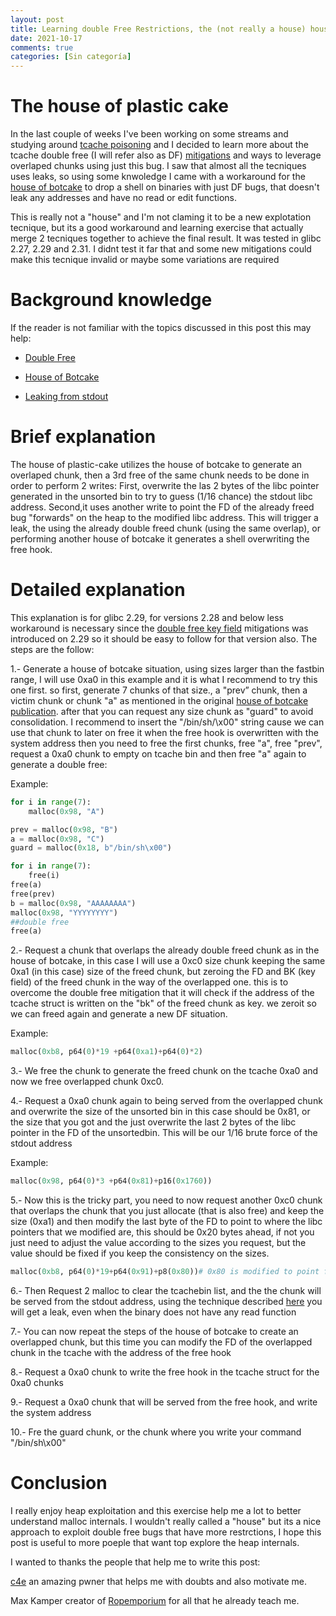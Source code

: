 ```yaml
---
layout: post
title: Learning double Free Restrictions, the (not really a house) house of plastic-cake
date: 2021-10-17
comments: true
categories: [Sin categoría]
---
```

# The house of plastic cake
 
In the last couple of weeks I've been working on some streams and studying around [tcache poisoning](https://github.com/shellphish/how2heap/blob/master/glibc_2.31/tcache_poisoning.c) and I decided to learn more about the tcache double free (I will refer also as DF) [mitigations](https://blog.infosectcbr.com.au/2019/09/linux-heap-glibc-tcache-double-free.html) and ways to leverage overlaped chunks using just this bug. I saw that almost all the tecniques uses leaks, so using some knwoledge I came with a workaround for the [house of botcake](https://github.com/shellphish/how2heap/blob/master/glibc_2.31/house_of_botcake.c) to drop a shell on binaries with just DF bugs, that doesn't leak any addresses and have no read or edit functions.
 
This is really not a "house" and I'm not claming it to be a new explotation tecnique, but its a good workaround and learning exercise that actually merge 2 tecniques together to achieve the final result. It was tested in glibc 2.27, 2.29 and 2.31. I didnt test it far that and some new mitigations could make this tecnique invalid or maybe some variations are required

# Background knowledge

If the reader is not familiar with the topics discussed in this post this may help:

- [Double Free](https://heap-exploitation.dhavalkapil.com/attacks/double_free)

- [House of Botcake](https://github.com/shellphish/how2heap/blob/master/glibc_2.31/house_of_botcake.c)

- [Leaking from stdout](https://vigneshsrao.github.io/posts/babytcache/)
 
# Brief explanation
 
The house of plastic-cake utilizes the house of botcake to generate an overlaped chunk, then a 3rd free of the same chunk  needs to be done in order to perform 2 writes: First, overwrite the las 2 bytes of the libc pointer generated in the unsorted bin to try to guess (1/16 chance) the stdout libc address. Second,it uses another write to point the FD of the already freed bug "forwards" on the heap to the modified libc address. This will trigger a leak, the using the already double freed chunk (using the same overlap), or performing another house of botcake it generates a shell overwriting the free hook.
 
# Detailed explanation
 
 
This explanation is for glibc 2.29, for versions 2.28 and below less workaround is necessary since the [double free key field](https://blog.infosectcbr.com.au/2019/09/linux-heap-glibc-tcache-double-free.html) mitigations was introduced on 2.29 so it should be easy to follow for that version also. The steps are the follow:
 
1.- Generate a house of botcake situation, using sizes larger than the fastbin range, I will use  0xa0 in this example and it is what I recommend to try this one first. so first,  generate 7 chunks of that size., a "prev” chunk, then a victim chunk or chunk "a" as mentioned in the original [house of botcake publication](https://github.com/shellphish/how2heap/blob/master/glibc_2.31/house_of_botcake.c). after that you can request any size  chunk as "guard" to avoid consolidation. I recommend to insert the "/bin/sh/\x00" string cause we can use that chunk to later on free it when the free hook is overwritten with the system address then you need to free the first chunks, free "a", free "prev", request a 0xa0 chunk to empty on tcache bin and then free "a" again to generate a double free:

Example:
```python
for i in range(7):
    malloc(0x98, "A")

prev = malloc(0x98, "B")
a = malloc(0x98, "C")
guard = malloc(0x18, b"/bin/sh\x00")

for i in range(7):
    free(i)
free(a)
free(prev)
b = malloc(0x98, "AAAAAAAA") 
malloc(0x98, "YYYYYYYY")
##double free
free(a)
```
 
2.- Request a chunk that overlaps the already double freed chunk as in the house of botcake, in this case I will  use a 0xc0 size chunk keeping the same 0xa1 (in this case) size of the freed chunk, but zeroing the FD and BK (key field) of the freed chunk in the way of the overlapped one. this is to overcome the double free mitigation that it will check if the address of the tcache struct is written on the "bk" of the freed chunk as key. we zeroit so we can freed again and generate a new DF situation.

Example:
```python
malloc(0xb8, p64(0)*19 +p64(0xa1)+p64(0)*2)
```

3.- We free the chunk to generate the freed chunk on the tcache 0xa0 and now we free overlapped chunk 0xc0.
 

4.- Request a 0xa0 chunk again to being served from the overlapped chunk and overwrite the size of the unsorted bin in this case should be 0x81, or the size that you got and the just overwrite the last 2 bytes of the libc pointer in the FD of the unsortedbin. This will be our 1/16 brute force of the stdout address

Example:
```python
malloc(0x98, p64(0)*3 +p64(0x81)+p16(0x1760))
```

5.- Now this is the tricky part, you need to now request another 0xc0 chunk that overlaps the chunk that you just allocate (that is also free) and keep the size (0xa1) and then modify the last byte of the FD to point to where the libc pointers that we modified are, this should be 0x20 bytes ahead, if not you just need to adjust the value according to the sizes you request, but the value should be fixed if you keep the consistency on the sizes. 

```python
malloc(0xb8, p64(0)*19+p64(0x91)+p8(0x80))# 0x80 is modified to point forwards in the heap where the overwritten libc point is
```
 
6.- Then Request 2 malloc to clear the tcachebin list, and the the chunk will be served from the stdout address, using the technique described [here](https://vigneshsrao.github.io/posts/babytcache/) you will get a leak, even when the binary does not have any read function
 
7.- You can now repeat the steps of the house of botcake to create an overlapped chunk, but this time you can modify the FD of the overlapped chunk in the tcache with the address of the free hook
 
8.- Request a 0xa0 chunk to write the free hook in the tcache struct for the 0xa0 chunks
 
9.- Request a 0xa0 chunk that will be served from the free hook, and write the system address
 
10.- Fre the guard chunk, or the chunk where you write your command "/bin/sh\x00"
 
# Conclusion

I really enjoy heap exploitation and this exercise help me a lot to better understand malloc internals. I wouldn't really called a "house" but its a nice approach to exploit double free bugs that have more restrctions, I hope this post is useful to more poeple that want top explore the heap internals. 

I wanted to thanks the people that help me to write this post:

[c4e](https://c4ebt.github.io/) an amazing pwner that helps me with doubts and also motivate me.

Max Kamper creator of [Ropemporium](https://ropemporium.com/) for all that he already teach me.
